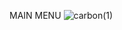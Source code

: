 MAIN MENU 
![carbon(1)](https://user-images.githubusercontent.com/91345319/170883873-c934646b-c4b6-4d2a-bd7e-9b2c6fc3963f.png)
